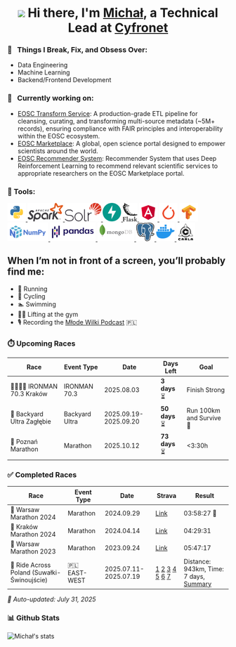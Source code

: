 <div align="center">
   <h1><img src="https://media.giphy.com/media/hvRJCLFzcasrR4ia7z/giphy.gif" width="25px"> Hi there, I'm <a href="https://www.linkedin.com/in/michal-kolomanski/">Michał</a>, a Technical Lead at <a href="https://www.cyfronet.pl/en/4421,main.html">Cyfronet</a></h1>
</div>

### 🧐 &nbsp; Things I Break, Fix, and Obsess Over:
- Data Engineering
- Machine Learning
- Backend/Frontend Development
  
### 🔭 &nbsp; Currently working on:
   - [EOSC Transform Service](https://github.com/cyfronet-fid/transform-service): A production-grade ETL pipeline for cleansing, curating, and transforming multi-source metadata (~5M+ records), ensuring compliance with FAIR principles and interoperability within the EOSC ecosystem.
   - [EOSC Marketplace](https://github.com/cyfronet-fid/eosc-search-service): A global, open science portal designed to empower scientists around the world.
   - [EOSC Recommender System](https://github.com/cyfronet-fid/recommender-system): Recommender System that uses Deep Reinforcement Learning to recommend relevant scientific services to appropriate researchers on the EOSC Marketplace portal.

### 🔨 Tools:
<p>
   <a href="https://www.python.org" target="_blank">
     <img alt="python" style="height: 42px; width: auto;" src="https://raw.githubusercontent.com/Michal-Kolomanski/Michal-Kolomanski/5e67828415e0d4e372b0f846251364c13da68ae3/icons/python.svg">
   </a>
   <a href="https://spark.apache.org/docs/latest/api/python/index.html#" target="_blank">
     <img src="https://github.com/Michal-Kolomanski/Michal-Kolomanski/blob/main/icons/pyspark.svg" alt="pyspark" style="height: 42px; width: auto;"/>
   </a>
   <a href="https://solr.apache.org/" target="_blank">
     <img src="https://github.com/Michal-Kolomanski/Michal-Kolomanski/blob/main/icons/solr.svg" alt="solr" style="height: 42px; width: auto;"/>
   </a>
   <a href="https://fastapi.tiangolo.com/" target="_blank">
     <img src="https://github.com/Michal-Kolomanski/Michal-Kolomanski/blob/main/icons/fastapi.svg" alt="fastapi" style="height: 42px; width: auto;"/>
   </a>
   <a href="https://flask.palletsprojects.com/en/3.0.x/" target="_blank">
     <img src="https://github.com/Michal-Kolomanski/Michal-Kolomanski/blob/main/icons/flask.png" alt="flask" style="height: 42px; width: auto;"/>
   </a>
   <a href="https://angular.io/" target="_blank">
     <img src="https://github.com/Michal-Kolomanski/Michal-Kolomanski/blob/main/icons/angular.svg" alt="angular" style="height: 42px; width: auto;"/>
   </a>
   <a href="https://pytorch.org/" target="_blank">
     <img src="https://raw.githubusercontent.com/Michal-Kolomanski/Michal-Kolomanski/5e67828415e0d4e372b0f846251364c13da68ae3/icons/pytorch.svg" alt="pytorch" style="height: 42px; width: auto;"/>
   </a>
   <a href="https://www.tensorflow.org" target="_blank">
     <img src="https://raw.githubusercontent.com/Michal-Kolomanski/Michal-Kolomanski/5e67828415e0d4e372b0f846251364c13da68ae3/icons/tensorflow.svg" alt="tensorflow" style="height: 42px; width: auto;"/>
   </a>
   <a href="https://numpy.org/" target="_blank">
     <img src="https://raw.githubusercontent.com/Michal-Kolomanski/Michal-Kolomanski/5e67828415e0d4e372b0f846251364c13da68ae3/icons/numpy.svg" alt="numpy" style="height: 42px; width: auto;"/>
   </a>
   <a href="https://pandas.pydata.org/" target="_blank">
     <img src="https://raw.githubusercontent.com/Michal-Kolomanski/Michal-Kolomanski/287fc4556e53bd4e5173bb511023e23ca92b0505/icons/pandas.svg" alt="pandas" style="height: 42px; width: auto;"/>
   </a>
   <a href="https://www.mongodb.com/" target="_blank">
     <img src="https://raw.githubusercontent.com/Michal-Kolomanski/Michal-Kolomanski/287fc4556e53bd4e5173bb511023e23ca92b0505/icons/mongodb.svg" alt="mongodb" style="height: 42px; width: auto;"/>
   </a>
   <a href="https://www.postgresql.org/" target="_blank">
     <img src="https://raw.githubusercontent.com/Michal-Kolomanski/Michal-Kolomanski/287fc4556e53bd4e5173bb511023e23ca92b0505/icons/postgresql.svg" alt="postgresql" style="height: 42px; width: auto;"/>
   </a>
   <a href="https://www.docker.com/" target="_blank">
     <img src="https://raw.githubusercontent.com/Michal-Kolomanski/Michal-Kolomanski/287fc4556e53bd4e5173bb511023e23ca92b0505/icons/docker.svg" alt="docker" style="height: 42px; width: auto;"/>
   </a>
   <a href="https://carla.org/" target="_blank">
     <img src="https://github.com/Michal-Kolomanski/Michal-Kolomanski/blob/main/icons/carla.png" alt="carla" style="height: 42px; width: auto;"/>
   </a>
</p>

## When I’m not in front of a screen, you’ll probably find me:
- 🏃 Running
- 🚴 Cycling
- 🏊 Swimming
- 🏋️‍♂️ Lifting at the gym
- 🎙️ Recording the [Młode Wilki Podcast](https://www.youtube.com/@M%C5%82odeWilkiPodcast) 🇵🇱
### ⏱️ Upcoming Races
| Race | Event Type | Date | Days Left | Goal |
|------|------------|------|-----------|------|
| 🏊‍♂️🚴🏃 IRONMAN 70.3 Kraków | IRONMAN 70.3 | 2025.08.03 | **3 days** ⏳ | Finish Strong |
| 🏃 Backyard Ultra Zagłębie | Backyard Ultra | 2025.09.19-2025.09.20 | **50 days** ⏳ | Run 100km and Survive 🙂 |
| 🏃 Poznań Marathon | Marathon | 2025.10.12 | **73 days** ⏳ | <3:30h |

### ✅ Completed Races
| Race | Event Type | Date | Strava | Result |
|------|------------|------|--------|--------|
| 🏃 Warsaw Marathon 2024 | Marathon | 2024.09.29 | [Link](https://www.strava.com/activities/12531323025?utm_source=ios_share&utm_medium=social&share_sig=64733EDE1727629711&fbclid=PAZXh0bgNhZW0CMTEAAafc8yzW3ii9koA5-nxJkRaHQcIKrkDxQwfKWHDcuNoJXgM7RShyWIzuXiA0WQ_aem_mur5gamWZZW6bKzKw2Svjg&_branch_match_id=1401898015619269921&_branch_referrer=H4sIAAAAAAAAAwXB2wqCMBgA4LfprpROViAxLDylZAYTb2SzuS2P%2FJ696Nn7PtF1TXtRlLYDMpANaZpNIatc6S3TfHh7Tfj0mtG0kB%2F9ieJIqJT7Isaq4b3vCJEsPc0L3kl5zmt0WFeTk7%2BIFaS2C%2FltCsbMxdYt7f3aibinvUIxY3vpI4lUHCSElUnZw4GTEscxPlJ3ccdtOHz56gcsYwCy4gmFemwZ6IaAumR%2Fdhh%2BPbAAAAA%3D) | 03:58:27 🥇 |
| 🏃 Kraków Marathon 2024 | Marathon | 2024.04.14 | [Link](https://www.strava.com/activities/11179716421?share_sig=3UIZY2OL1713105528&utm_medium=social&utm_source=android_share) | 04:29:31 |
| 🏃 Warsaw Marathon 2023 | Marathon | 2023.09.24 | [Link](https://www.strava.com/activities/9911396841?share_sig=VAA0D44U1713105286&utm_medium=social&utm_source=android_share) | 05:47:17 |
| 🚴 Ride Across Poland (Suwałki-Świnoujście) | 🇵🇱 EAST-WEST | 2025.07.11-2025.07.19 | [1](https://www.strava.com/activities/15092278881) [2](https://www.strava.com/activities/15104903349) [3](https://www.strava.com/activities/15115077577) [4](https://www.strava.com/activities/15127042485) [5](https://www.strava.com/activities/15137970114) [6](https://www.strava.com/activities/15147765776) [7](https://www.strava.com/activities/15158829706) | Distance: 943km, Time: 7 days, [Summary](https://www.instagram.com/p/DMSU81gMNCl/?img_index=1) |


*🤖 Auto-updated: July 31, 2025*




































### 📊 Github Stats
![Michał's stats](https://github-readme-stats.vercel.app/api?username=Michal-Kolomanski&count_private=true&show_icons=true&theme=radical)
